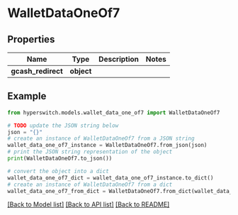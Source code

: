 # WalletDataOneOf7


## Properties

Name | Type | Description | Notes
------------ | ------------- | ------------- | -------------
**gcash_redirect** | **object** |  | 

## Example

```python
from hyperswitch.models.wallet_data_one_of7 import WalletDataOneOf7

# TODO update the JSON string below
json = "{}"
# create an instance of WalletDataOneOf7 from a JSON string
wallet_data_one_of7_instance = WalletDataOneOf7.from_json(json)
# print the JSON string representation of the object
print(WalletDataOneOf7.to_json())

# convert the object into a dict
wallet_data_one_of7_dict = wallet_data_one_of7_instance.to_dict()
# create an instance of WalletDataOneOf7 from a dict
wallet_data_one_of7_from_dict = WalletDataOneOf7.from_dict(wallet_data_one_of7_dict)
```
[[Back to Model list]](../README.md#documentation-for-models) [[Back to API list]](../README.md#documentation-for-api-endpoints) [[Back to README]](../README.md)


